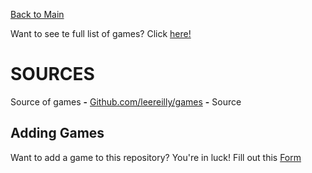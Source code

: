 [Back to Main](/../main/README.md)

Want to see te full list of games? Click [here!](/../main/Categories/All-Games-List.md)

# SOURCES

Source of games **-** <a href="https://github.com/leereilly/games">Github.com/leereilly/games</a>  **-** Source

## Adding Games
Want to add a game to this repository? You're in luck! Fill out this [Form](https://github.com/Zryak/Open-Games/issues/new?assignees=zryak&labels=game%2Cwebsite%2Cadd+game&projects=&template=WebsiteRequest.yml&title=%5BGame%5D%3A+I+want+)
